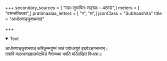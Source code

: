 +++
secondary_sources = [ "महा-सुभाषित-सङ्ग्रहः - 4810",]
meters = [ "वसन्ततिलका",]
pratimaalaa_letters = [ "र", "त",]
jsonClass = "Subhaashita"
title = "आधोरणाङ्कुशभयात्"

+++

<details open><summary>Text</summary>

आधोरणाङ्कुशभयात् करिकुम्भयुग्मं जातं पयोधरयुगं हृदयेऽङ्गनानाम्।  
तत्रापि वल्लभनखक्षतभेदभिन्नं नैवान्यथा भवति यल्लिखितं विधात्रा॥
</details>
